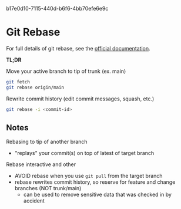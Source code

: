 b17e0d10-7115-440d-b6f6-4bb70efe6e9c

# Git Rebase

For full details of git rebase, see the
[official documentation](https://git-scm.com/book/en/v2/Git-Branching-Rebasing).

**TL;DR**

Move your active branch to tip of trunk (ex. main)

```bash
git fetch
git rebase origin/main
```

Rewrite commit history (edit commit messages, squash, etc.)

```bash
git rebase -i <commit-id>
```

## Notes

Rebasing to tip of another branch
- "replays" your commit(s) on top of latest of target branch

Rebase interactive and other
- AVOID rebase when you use `git pull` from the target branch
- rebase rewrites commit history, so reserve for feature and change branches
  (NOT trunk/main)
  - can be used to remove sensitive data that
    was checked in by accident
